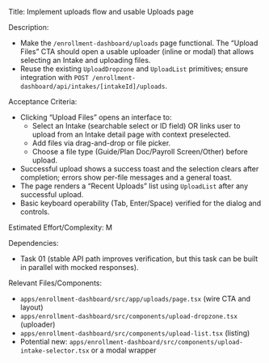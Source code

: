 Title: Implement uploads flow and usable Uploads page

Description:
- Make the `/enrollment-dashboard/uploads` page functional. The “Upload Files” CTA should open a usable uploader (inline or modal) that allows selecting an Intake and uploading files.
- Reuse the existing `UploadDropzone` and `UploadList` primitives; ensure integration with `POST /enrollment-dashboard/api/intakes/[intakeId]/uploads`.

Acceptance Criteria:
- Clicking “Upload Files” opens an interface to:
  - Select an Intake (searchable select or ID field) OR links user to upload from an Intake detail page with context preselected.
  - Add files via drag-and-drop or file picker.
  - Choose a file type (Guide/Plan Doc/Payroll Screen/Other) before upload.
- Successful upload shows a success toast and the selection clears after completion; errors show per-file messages and a general toast.
- The page renders a “Recent Uploads” list using `UploadList` after any successful upload.
- Basic keyboard operability (Tab, Enter/Space) verified for the dialog and controls.

Estimated Effort/Complexity: M

Dependencies:
- Task 01 (stable API path improves verification, but this task can be built in parallel with mocked responses).

Relevant Files/Components:
- `apps/enrollment-dashboard/src/app/uploads/page.tsx` (wire CTA and layout)
- `apps/enrollment-dashboard/src/components/upload-dropzone.tsx` (uploader)
- `apps/enrollment-dashboard/src/components/upload-list.tsx` (listing)
- Potential new: `apps/enrollment-dashboard/src/components/upload-intake-selector.tsx` or a modal wrapper
